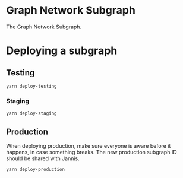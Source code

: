 # Graph Network Subgraph

The Graph Network Subgraph.

# Deploying a subgraph

## Testing
```
yarn deploy-testing
```

### Staging
```
yarn deploy-staging
```

## Production
When deploying production, make sure everyone is aware before it happens, in case something breaks.
The new production subgraph ID should be shared with Jannis. 

```
yarn deploy-production
```